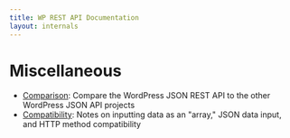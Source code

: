 ```yaml
---
title: WP REST API Documentation
layout: internals
---
```

Miscellaneous
======

* [Comparison][]: Compare the WordPress JSON REST API to the other WordPress JSON API projects
* [Compatibility][]: Notes on inputting data as an "array," JSON data input, and HTTP method compatibility

[Comparison]: misc/comparison.html
[Compatibility]: misc/compatibility.html
